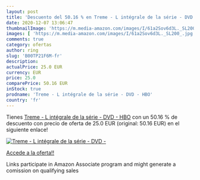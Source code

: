 ```yaml
---
layout: post
title: 'Descuento del 50.16 % en Treme - L intégrale de la série - DVD - '
date: 2020-12-07 13:06:47
thumbnailImage: 'https://m.media-amazon.com/images/I/61a2Sov6d3L._SL200_.jpg'
images: [ 'https://m.media-amazon.com/images/I/61a2Sov6d3L._SL200_.jpg' ]
comments: true
category: ofertas
author: ring
slug: 'B00TP21F6M-fr'
description:
actualPrice: 25.0 EUR
currency: EUR
price: 25.0
comparePrice: 50.16 EUR
inStock: true
prodname: 'Treme - L intégrale de la série - DVD - HBO'
country: 'fr'
---
```


Tienes [Treme - L intégrale de la série - DVD - HBO](https://www.amazon.fr/dp/B00TP21F6M/?tag=tolees0d-21) con un 50.16 % de descuento con precio de oferta de 25.0 EUR (original: 50.16 EUR) en el siguiente enlace!

[![Treme - L intégrale de la série - DVD - ](https://m.media-amazon.com/images/I/61a2Sov6d3L._SL200_.jpg)](https://www.amazon.fr/dp/B00TP21F6M/?tag=tolees0d-21)

[Accede a la oferta!!](https://www.amazon.fr/dp/B00TP21F6M/?tag=tolees0d-21)

Links participate in Amazon Associate program and might generate a comission on qualifying sales


